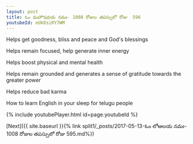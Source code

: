 ```yaml
---
layout: post
title: ఓం మహౌషధయ నమః- 1008 రోజుల తపస్సులో రోజు  596
youtubeId: eUkDsiRY7WM
---
```

 
 
Helps get goodness, bliss and peace and God's blessings
 
Helps remain focused, help generate inner energy 
 
Helps boost physical and mental health 
 
Helps remain grounded and generates a sense of gratitude towards the greater power 
 
Helps reduce bad karma
 
How to learn English in your sleep for telugu people
 
 
 
 


{% include youtubePlayer.html id=page.youtubeId %}
 
[Next]({{ site.baseurl }}{% link split1/_posts/2017-05-13-ఓం లోఆలయ నమః- 1008 రోజుల తపస్సులో రోజు  595.md%})
 
